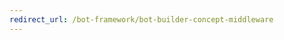 ```yaml
---
redirect_url: /bot-framework/bot-builder-concept-middleware
---
```


<!--

---
title: Create your own middleware | Microsoft Docs
description: Understand how to write your own middleware.
keywords: middleware, custom middleware, short circuit, fallback, activity handlers
author: ivorb
ms.author: v-ivorb
manager: kamrani
ms.topic: article
ms.service: bot-service
ms.subservice: sdk
ms.date: 03/21/2018
monikerRange: 'azure-bot-service-4.0'
---

# Create your own middleware

[!INCLUDE [pre-release-label](../includes/pre-release-label.md)]

Middleware allows you to write rich plugins for your bots, that can then be used by others as well. Here we'll show how to add and implement basic middleware, and show how it works. The v4 SDK provides some middleware for you, for things such as state management, LUIS, QnAMaker, and translation. Take a look at the bot builder SDK for [.NET](https://github.com/Microsoft/botbuilder-dotnet) or [JavaScript](https://github.com/Microsoft/botbuilder-js) for more information.

## Adding middleware

In the example below, based on our basic bot sample created through the [Get Started](~/bot-service-quickstart.md) experience, two different pieces of middleware are added to our services with a new instance of each of those classes.

> [!IMPORTANT]
> Remember, the order in which they are added to the options determines the order in which they are executed. Be sure to consider how that will work if using more than one piece of middleware.

**Startup.cs**

# [C#](#tab/csaddmiddleware)

Add `options.Middleware.Add(new MyMiddleware());` method calls to your bot service options for each piece of middleware you want to add.

```csharp
public void ConfigureServices(IServiceCollection services)
{
    services.AddSingleton(_ => Configuration);
    services.AddBot<HelloBot>(options =>
    {
        options.CredentialProvider = new ConfigurationCredentialProvider(Configuration);
        options.Middleware.Add(new MyMiddleware());
        options.Middleware.Add(new MyOtherMiddleware());
    });
}
```
# [JavaScript](#tab/jsaddmiddleware)

Add `adapter.use(MyMiddleware());` to your adapter for each piece of middleware you want to add.

```javascript
// Create adapter
const adapter = new botbuilder.BotFrameworkAdapter({
    appId: process.env.MICROSOFT_APP_ID, 
    appPassword: process.env.MICROSOFT_APP_PASSWORD 
});

adapter.use(MyMiddleware());
adapter.use(MyOtherMiddleware());
```

---


## Implementing your Middleware

Each piece of middleware inherits from a middlware interface, and always implements it's processing handler, which is run on every activity that gets sent to your bot. For each piece of middleware added, the processing handler gets a chance to modify the context object or perform a task, such as logging, before allowing other middleware or bot logic to interact with the context object as it continues down the pipeline.

# [C#](#tab/csetagoverwrite)

Each piece of middleware inherits from `IMiddleware` and always implements `OnTurn()`.

**ExampleMiddleware.cs**
```csharp
public class MyMiddleware : IMiddleware
{
    public async Task OnTurn(ITurnContext context, MiddlewareSet.NextDelegate next)
    {            
        // This simple middleware reports the request type and if we responded
        await context.SendActivity($"Request type: {context.Activity.Type}");
        
        await next();            

        // Report if any responses were recorded
        string response = context.Responded ? "yes" : "no";
        await context.SendActivity($"Responded?  {response}");
    }
}

public class MyOtherMiddleware : IMiddleware
{
    public async Task OnTurn(ITurnContext context, MiddlewareSet.NextDelegate next)
    {
        // simple middleware to add an additional send activity
        await context.SendActivity($"My other middleware just saying Hi before the bot logic");

        await next();
    }
}

```

# [JavaScript](#tab/jsimplementmiddleware)

Each piece of middleware inherits from `MiddlewareSet` and always implements `onTurn()`.

**ExampleMiddleware.js**
```js
adapter.use({onTurn: async (context, next) =>{

    // This simple middleware reports the activity type and if we responded
    await context.sendActivity(`Activity type: ${context.activity.type}`); 
    await next();            

    // Report if any responses were recorded
    const response = context.activity.text ? "yes" : "no";
    await context.sendActivity(`Responded?  ${response}`);

}}, {onTurn: async (context, next) => {

     // simple middleware to add an additional send activity
     await context.sendActivity("My other middleware just saying Hi before the bot logic");

     await next();
}})
```

---

Calling `next()` causes execution to continue to the next piece of middleware. The ability to choose when execution is passed on allows you to write code that runs **after** the rest of the middleware stack has run. We can take action on the 'trailing edge' of the processing handler, after the bot logic and other middleware has run.  In the example above, the first middleware implemented did just that, reporting if we responded for this context object, before passing execution back up the pipeline.

## Short circuit routing

In some cases, you may want to stop any further processing of the received activity, which we call short-circuiting. This is useful for cases where the middleware completely takes care of a request, provides an easy response for specific commands, or otherwise can handle an incoming request without the bot logic needing to see it.

Let's create a piece of middleware that will send a reply and prevent any further routing of the request anytime the user says "ping":

# [C#](#tab/csmiddlewareshortcircuit)
```cs
public class ExampleMiddleware : IMiddleware
{
    public async Task OnTurn(ITurnContext context, MiddlewareSet.NextDelegate next)
    {
        var utterance = context.Activity?.AsMessageActivity()?.Text.Trim().ToLower();

        if (utterance == "ping") 
        {
            context.SendActivity("pong");
            return;
        } 
        else 
        {
            await next();
        }
    }
}
```
# [JavaScript](#tab/jsmiddlewareshortcircuit)
```JavaScript
adapter.use({onTurn: async (context, next) =>{
    const utterance = (context.activity.text || '').trim().toLowerCase();
        if (utterance == "ping") 
        {
            await context.sendActivity("pong");
            return;
        } 
        else 
        {
            await next();
        }

}})

```

---

## Fallback processing

Another thing you might need to do is respond to a request that has not been responded to yet. This is easily accomplished using the trailing edge of the processing handler by checking the `context.Responded` property. Let's create a simple piece of middleware that automatically says "I didn't understand," should the bot fail to handle the request:

# [C#](#tab/csfallback)
```cs
public async Task OnTurn(ITurnContext context, MiddlewareSet.NextDelegate next)
{
    await next();

    if (!context.Responded) 
    {
        context.SendActivity("I didn't understand.");
    }
}
```
# [JavaScript](#tab/jsfallback)
```JavaScript
adapter.use({onTurn: async (context, next) =>{
    await next();

    if (!context.responded) 
    {
       await context.sendActivity("I didn't understand.");
    }

}})
```

---

> [!NOTE] 
> This might not work in all cases, such as when other middleware might be able to respond to the user or when the bot receives a message correctly but does not reply. Responding with, "I don't understand" would be misleading to our user.


-->

